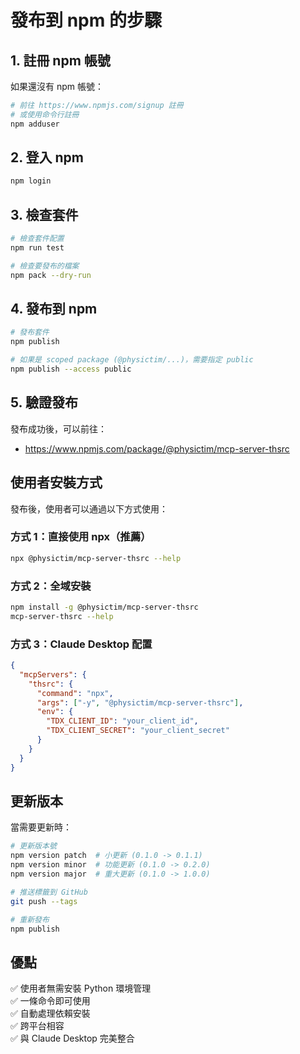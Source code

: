 # 發布到 npm 的步驟

## 1. 註冊 npm 帳號

如果還沒有 npm 帳號：
```bash
# 前往 https://www.npmjs.com/signup 註冊
# 或使用命令行註冊
npm adduser
```

## 2. 登入 npm

```bash
npm login
```

## 3. 檢查套件

```bash
# 檢查套件配置
npm run test

# 檢查要發布的檔案
npm pack --dry-run
```

## 4. 發布到 npm

```bash
# 發布套件
npm publish

# 如果是 scoped package (@physictim/...)，需要指定 public
npm publish --access public
```

## 5. 驗證發布

發布成功後，可以前往：
- https://www.npmjs.com/package/@physictim/mcp-server-thsrc

## 使用者安裝方式

發布後，使用者可以通過以下方式使用：

### 方式 1：直接使用 npx（推薦）
```bash
npx @physictim/mcp-server-thsrc --help
```

### 方式 2：全域安裝
```bash
npm install -g @physictim/mcp-server-thsrc
mcp-server-thsrc --help
```

### 方式 3：Claude Desktop 配置
```json
{
  "mcpServers": {
    "thsrc": {
      "command": "npx",
      "args": ["-y", "@physictim/mcp-server-thsrc"],
      "env": {
        "TDX_CLIENT_ID": "your_client_id",
        "TDX_CLIENT_SECRET": "your_client_secret"
      }
    }
  }
}
```

## 更新版本

當需要更新時：

```bash
# 更新版本號
npm version patch  # 小更新 (0.1.0 -> 0.1.1)
npm version minor  # 功能更新 (0.1.0 -> 0.2.0)  
npm version major  # 重大更新 (0.1.0 -> 1.0.0)

# 推送標籤到 GitHub
git push --tags

# 重新發布
npm publish
```

## 優點

✅ 使用者無需安裝 Python 環境管理  
✅ 一條命令即可使用  
✅ 自動處理依賴安裝  
✅ 跨平台相容  
✅ 與 Claude Desktop 完美整合